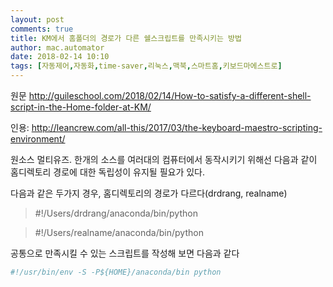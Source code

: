 ```yaml
---
layout: post
comments: true
title: KM에서 홈폴더의 경로가 다른 쉘스크립트를 만족시키는 방법
author: mac.automator
date: 2018-02-14 10:10
tags: [자동제어,자동화,time-saver,리눅스,맥북,스마트홈,키보드마에스트로]
---
```


원문 http://guileschool.com/2018/02/14/How-to-satisfy-a-different-shell-script-in-the-Home-folder-at-KM/

인용: http://leancrew.com/all-this/2017/03/the-keyboard-maestro-scripting-environment/

원소스 멀티유즈. 한개의 소스를 여러대의 컴퓨터에서 동작시키기 위해선 다음과 같이 홈디렉토리 경로에 대한 독립성이 유지될 필요가 있다.

다음과 같은 두가지 경우, 홈디렉토리의 경로가 다르다(drdrang, realname)
>#!/Users/drdrang/anaconda/bin/python

>#!/Users/realname/anaconda/bin/python

공통으로 만족시킬 수 있는 스크립트를 작성해 보면 다음과 같다

```bash
#!/usr/bin/env -S -P${HOME}/anaconda/bin python
```

